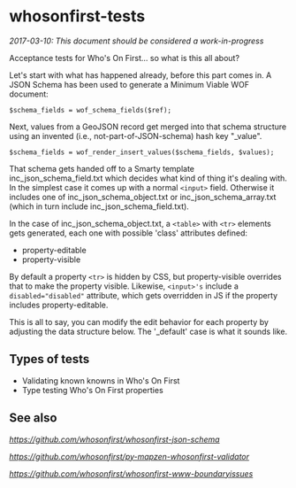 # whosonfirst-tests

_2017-03-10: This document should be considered a work-in-progress_

Acceptance tests for Who's On First... so what is this all about?

Let's start with what has happened already, before this part comes in. A JSON Schema has been used to generate a Minimum Viable WOF document:

`$schema_fields = wof_schema_fields($ref);`

Next, values from a GeoJSON record get merged into that schema structure
using an invented (i.e., not-part-of-JSON-schema) hash key "_value".

`$schema_fields = wof_render_insert_values($schema_fields, $values);`

That schema gets handed off to a Smarty template inc_json_schema_field.txt
which decides what kind of thing it's dealing with. In the simplest case
it comes up with a normal `<input>` field. Otherwise it includes one of
inc_json_schema_object.txt or inc_json_schema_array.txt (which in turn
include inc_json_schema_field.txt).

In the case of inc_json_schema_object.txt, a `<table>` with `<tr>` elements
gets generated, each one with possible 'class' attributes defined:

  - property-editable
  - property-visible

By default a property `<tr>` is hidden by CSS, but property-visible
overrides that to make the property visible. Likewise, `<input>'s` include
a `disabled="disabled"` attribute, which gets overridden in JS if the
property includes property-editable.

This is all to say, you can modify the edit behavior for each property
by adjusting the data structure below. The '_default' case is what it
sounds like.

## Types of tests

- Validating known knowns in Who's On First
- Type testing Who's On First properties

## See also

_https://github.com/whosonfirst/whosonfirst-json-schema_

_https://github.com/whosonfirst/py-mapzen-whosonfirst-validator_

_https://github.com/whosonfirst/whosonfirst-www-boundaryissues_